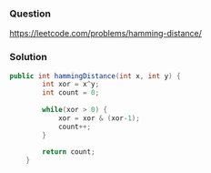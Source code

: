### Question
https://leetcode.com/problems/hamming-distance/

### Solution
```JAVA
public int hammingDistance(int x, int y) {
        int xor = x^y;
        int count = 0;
        
        while(xor > 0) {
            xor = xor & (xor-1);                                                         
            count++;                                                                       
        } 
        
        return count;
    }
```
